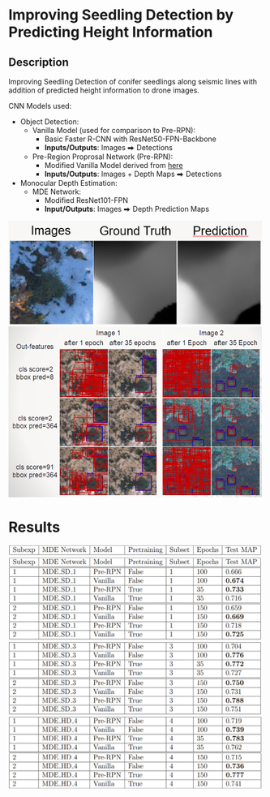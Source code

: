 # Improving Seedling Detection by Predicting Height Information

## Description

Improving Seedling Detection of conifer seedlings along seismic lines with addition of predicted height information to drone images.

CNN Models used:
- Object Detection:
  - Vanilla Model (used for comparison to Pre-RPN):
    - Basic Faster R-CNN with ResNet50-FPN-Backbone
    - **Inputs/Outputs**: Images ⮕ Detections
  - Pre-Region Proprosal Network (Pre-RPN):
    - Modified Vanilla Model derived from [here](https://github.com/JasonJooste/seedlings_height)
    - **Inputs/Outputs**: Images + Depth Maps ⮕ Detections
- Monocular Depth Estimation:
  - MDE Network:
    - Modified ResNet101-FPN
    - **Input/Outputs**: Images ⮕ Depth Prediction Maps

<img src="images/bachelor%20depth%20prediction.PNG" width="500">

<img src="images/bachelor%20predictions.PNG" width="500">

# Results

<img src="images/last%20top%20table.PNG" width="500">
<img src="images/last%20first%20table.PNG" width="500">
<img src="images/last%20middle%20table.PNG" width="500">
<img src="images/last%20last%20table.PNG" width="500">



